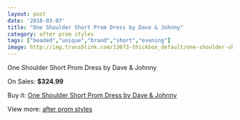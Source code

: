```yaml
---
layout: post
date: '2018-03-07'
title: "One Shoulder Short Prom Dress by Dave & Johnny"
category: after prom styles
tags: ["beaded","unique","brand","short","evening"]
image: http://img.transblink.com/13673-thickbox_default/one-shoulder-short-prom-dress-by-dave-johnny.jpg
---
```

One Shoulder Short Prom Dress by Dave & Johnny

On Sales: **$324.99**
<a href="https://www.transblink.com/en/after-prom-styles/4382-one-shoulder-short-prom-dress-by-dave-johnny.html"><amp-img layout="responsive" width="600" height="600" src="//img.transblink.com/13673-thickbox_default/one-shoulder-short-prom-dress-by-dave-johnny.jpg" alt="One Shoulder Short Prom Dress by Dave & Johnny 0" /></a>
<a href="https://www.transblink.com/en/after-prom-styles/4382-one-shoulder-short-prom-dress-by-dave-johnny.html"><amp-img layout="responsive" width="600" height="600" src="//img.transblink.com/13675-thickbox_default/one-shoulder-short-prom-dress-by-dave-johnny.jpg" alt="One Shoulder Short Prom Dress by Dave & Johnny 1" /></a>
<a href="https://www.transblink.com/en/after-prom-styles/4382-one-shoulder-short-prom-dress-by-dave-johnny.html"><amp-img layout="responsive" width="600" height="600" src="//img.transblink.com/13674-thickbox_default/one-shoulder-short-prom-dress-by-dave-johnny.jpg" alt="One Shoulder Short Prom Dress by Dave & Johnny 2" /></a>

Buy it: [One Shoulder Short Prom Dress by Dave & Johnny](https://www.transblink.com/en/after-prom-styles/4382-one-shoulder-short-prom-dress-by-dave-johnny.html "One Shoulder Short Prom Dress by Dave & Johnny")

View more: [after prom styles](https://www.transblink.com/en/55-after-prom-styles "after prom styles")